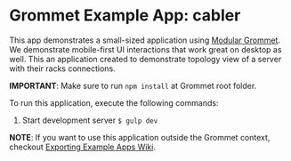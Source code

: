 # Grommet Example App: cabler

This app demonstrates a small-sized application using [Modular Grommet](http://grommet.io/docs/documentation/modular-grommet).
We demonstrate mobile-first UI interactions that work great on desktop as well. This an application created to demonstrate topology view of a server with their racks connections.

**IMPORTANT**: Make sure to run `npm install` at Grommet root folder.

To run this application, execute the following commands:

  1. Start development server
    ```
    $ gulp dev
    ```

**NOTE**: If you want to use this application outside the Grommet context, checkout [Exporting Example Apps Wiki](https://github.com/HewlettPackard/grommet/wiki/Exporting-examples-from-Grommet).